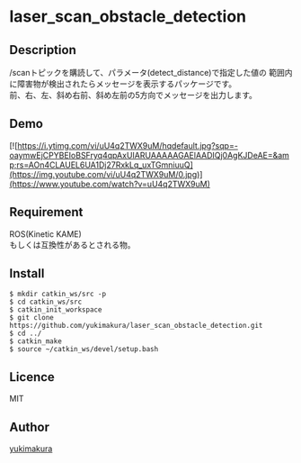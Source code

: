 # laser_scan_obstacle_detection


## Description
/scanトピックを購読して、パラメータ(detect_distance)で指定した値の
範囲内に障害物が検出されたらメッセージを表示するパッケージです。   
前、右、左、斜め右前、斜め左前の5方向でメッセージを出力します。

## Demo
[![https://i.ytimg.com/vi/uU4q2TWX9uM/hqdefault.jpg?sqp=-oaymwEjCPYBEIoBSFryq4qpAxUIARUAAAAAGAElAADIQj0AgKJDeAE=&amp;rs=AOn4CLAUEL6UA1Dj27RxkLq_uxTGmniuuQ](https://img.youtube.com/vi/uU4q2TWX9uM/0.jpg)](https://www.youtube.com/watch?v=uU4q2TWX9uM)

## Requirement
ROS(Kinetic KAME)   
もしくは互換性があるとされる物。

## Install
```
$ mkdir catkin_ws/src -p
$ cd catkin_ws/src
$ catkin_init_workspace
$ git clone https://github.com/yukimakura/laser_scan_obstacle_detection.git
$ cd ../
$ catkin_make
$ source ~/catkin_ws/devel/setup.bash
```

## Licence
MIT

## Author

[yukimakura](https://twitter.com/yukimakura86)
